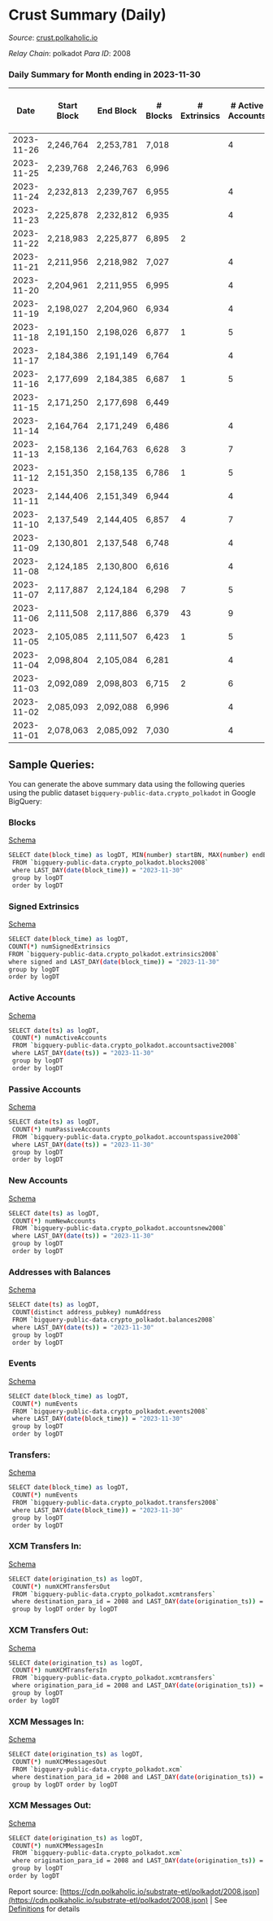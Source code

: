 # Crust Summary (Daily)

_Source_: [crust.polkaholic.io](https://crust.polkaholic.io)

*Relay Chain*: polkadot
*Para ID*: 2008



### Daily Summary for Month ending in 2023-11-30


| Date    | Start Block | End Block | # Blocks | # Extrinsics | # Active Accounts | # Passive Accounts | # New Accounts | # Addresses | # Events  | # Transfers ($USD) | # XCM Transfers In ($USD) | # XCM Transfers Out ($USD) | # XCM In | # XCM Out | Issues |
|---------|-------------|-----------|----------|--------------|-------------------|--------------------|----------------|-------------|-----------|--------------------|---------------------------|----------------------------|----------|-----------|--------|
| 2023-11-26 | 2,246,764 | 2,253,781 | 7,018 |  | 4 |  |  | 1,013 | 14,034 |   |   |   |  |  |  |
| 2023-11-25 | 2,239,768 | 2,246,763 | 6,996 |  |  |  |  |  | 14,015 |   |   |   |  |  |  |
| 2023-11-24 | 2,232,813 | 2,239,767 | 6,955 |  | 4 |  |  | 1,013 | 13,914 |   |   |   |  |  |  |
| 2023-11-23 | 2,225,878 | 2,232,812 | 6,935 |  | 4 |  |  | 1,013 | 13,874 |   |   |   |  |  |  |
| 2023-11-22 | 2,218,983 | 2,225,877 | 6,895 | 2 |  |  |  |  | 14,121 | 1  |   |   |  |  |  |
| 2023-11-21 | 2,211,956 | 2,218,982 | 7,027 |  | 4 |  |  | 1,013 | 14,061 |   |   |   |  |  |  |
| 2023-11-20 | 2,204,961 | 2,211,955 | 6,995 |  | 4 |  |  | 1,013 | 13,994 |   |   |   |  |  |  |
| 2023-11-19 | 2,198,027 | 2,204,960 | 6,934 |  | 4 |  |  | 1,013 | 13,872 |   |   |   |  |  |  |
| 2023-11-18 | 2,191,150 | 2,198,026 | 6,877 | 1 | 5 | 1 |  | 1,013 | 13,763 | 1  |   |   |  |  |  |
| 2023-11-17 | 2,184,386 | 2,191,149 | 6,764 |  | 4 |  |  | 1,013 | 13,532 |   |   |   |  |  |  |
| 2023-11-16 | 2,177,699 | 2,184,385 | 6,687 | 1 | 5 |  |  | 1,013 | 13,383 |   |   |   |  |  |  |
| 2023-11-15 | 2,171,250 | 2,177,698 | 6,449 |  |  |  |  | 1,013 | 12,901 |   |   |   |  |  |  |
| 2023-11-14 | 2,164,764 | 2,171,249 | 6,486 |  | 4 |  |  | 1,013 | 12,980 |   |   |   |  |  |  |
| 2023-11-13 | 2,158,136 | 2,164,763 | 6,628 | 3 | 7 | 3 | 2 | 1,013 | 13,281 | 3  |   |   |  |  |  |
| 2023-11-12 | 2,151,350 | 2,158,135 | 6,786 | 1 | 5 |  |  | 1,012 | 13,579 |   |   |   |  |  |  |
| 2023-11-11 | 2,144,406 | 2,151,349 | 6,944 |  | 4 |  |  | 1,012 | 13,892 |   |   |   |  |  |  |
| 2023-11-10 | 2,137,549 | 2,144,405 | 6,857 | 4 | 7 | 953 | 2 | 1,012 | 15,710 | 980  |   |   |  |  |  |
| 2023-11-09 | 2,130,801 | 2,137,548 | 6,748 |  | 4 |  |  | 1,011 | 13,500 |   |   |   |  |  |  |
| 2023-11-08 | 2,124,185 | 2,130,800 | 6,616 |  | 4 |  |  | 1,011 | 13,235 |   |   |   |  |  |  |
| 2023-11-07 | 2,117,887 | 2,124,184 | 6,298 | 7 | 5 |  |  | 1,011 | 12,632 |   |   |   |  |  |  |
| 2023-11-06 | 2,111,508 | 2,117,886 | 6,379 | 43 | 9 |  | 1 | 1,011 | 13,009 | 3  |   |   |  |  |  |
| 2023-11-05 | 2,105,085 | 2,111,507 | 6,423 | 1 | 5 |  |  | 1,010 | 12,856 |   |   |   |  |  |  |
| 2023-11-04 | 2,098,804 | 2,105,084 | 6,281 |  | 4 |  |  | 1,010 | 12,565 |   |   |   |  |  |  |
| 2023-11-03 | 2,092,089 | 2,098,803 | 6,715 | 2 | 6 |  |  | 1,010 | 13,443 |   |   |   |  |  |  |
| 2023-11-02 | 2,085,093 | 2,092,088 | 6,996 |  | 4 |  |  | 1,010 | 13,996 |   |   |   |  |  |  |
| 2023-11-01 | 2,078,063 | 2,085,092 | 7,030 |  | 4 |  |  | 1,010 | 14,064 |   |   |   |  |  |  |

## Sample Queries:
You can generate the above summary data using the following queries using the public dataset `bigquery-public-data.crypto_polkadot` in Google BigQuery:


### Blocks 

[Schema](https://github.com/colorfulnotion/substrate-etl/blob/main/schema/blocks.json)

```bash
SELECT date(block_time) as logDT, MIN(number) startBN, MAX(number) endBN, COUNT(*) numBlocks 
 FROM `bigquery-public-data.crypto_polkadot.blocks2008`  
 where LAST_DAY(date(block_time)) = "2023-11-30" 
 group by logDT 
 order by logDT
```

### Signed Extrinsics 

[Schema](https://github.com/colorfulnotion/substrate-etl/blob/main/schema/extrinsics.json)

```bash
SELECT date(block_time) as logDT, 
COUNT(*) numSignedExtrinsics 
FROM `bigquery-public-data.crypto_polkadot.extrinsics2008`  
where signed and LAST_DAY(date(block_time)) = "2023-11-30" 
group by logDT 
order by logDT
```

### Active Accounts 

[Schema](https://github.com/colorfulnotion/substrate-etl/blob/main/schema/accountsactive.json)

```bash
SELECT date(ts) as logDT, 
 COUNT(*) numActiveAccounts 
 FROM `bigquery-public-data.crypto_polkadot.accountsactive2008` 
 where LAST_DAY(date(ts)) = "2023-11-30" 
 group by logDT 
 order by logDT
```

### Passive Accounts 

[Schema](https://github.com/colorfulnotion/substrate-etl/blob/main/schema/accountspassive.json)

```bash
SELECT date(ts) as logDT, 
 COUNT(*) numPassiveAccounts 
 FROM `bigquery-public-data.crypto_polkadot.accountspassive2008` 
 where LAST_DAY(date(ts)) = "2023-11-30" 
 group by logDT 
 order by logDT
```

### New Accounts 

[Schema](https://github.com/colorfulnotion/substrate-etl/blob/main/schema/accountsnew.json)

```bash
SELECT date(ts) as logDT, 
 COUNT(*) numNewAccounts 
 FROM `bigquery-public-data.crypto_polkadot.accountsnew2008` 
 where LAST_DAY(date(ts)) = "2023-11-30" 
 group by logDT
 order by logDT
```

### Addresses with Balances 

[Schema](https://github.com/colorfulnotion/substrate-etl/blob/main/schema/balances.json)

```bash
SELECT date(ts) as logDT,
 COUNT(distinct address_pubkey) numAddress 
 FROM `bigquery-public-data.crypto_polkadot.balances2008` 
 where LAST_DAY(date(ts)) = "2023-11-30" 
 group by logDT 
 order by logDT
```

### Events 

[Schema](https://github.com/colorfulnotion/substrate-etl/blob/main/schema/events.json)

```bash
SELECT date(block_time) as logDT, 
 COUNT(*) numEvents 
 FROM `bigquery-public-data.crypto_polkadot.events2008` 
 where LAST_DAY(date(block_time)) = "2023-11-30" 
 group by logDT 
 order by logDT
```

### Transfers:

[Schema](https://github.com/colorfulnotion/substrate-etl/blob/main/schema/transfers.json)

```bash
SELECT date(block_time) as logDT, 
 COUNT(*) numEvents 
 FROM `bigquery-public-data.crypto_polkadot.transfers2008` 
 where LAST_DAY(date(block_time)) = "2023-11-30" 
 group by logDT 
 order by logDT
```

### XCM Transfers In: 

[Schema](https://github.com/colorfulnotion/substrate-etl/blob/main/schema/xcmtransfers.json)

```bash
SELECT date(origination_ts) as logDT, 
 COUNT(*) numXCMTransfersOut 
 FROM `bigquery-public-data.crypto_polkadot.xcmtransfers` 
 where destination_para_id = 2008 and LAST_DAY(date(origination_ts)) = "2023-11-30" 
 group by logDT order by logDT
```

### XCM Transfers Out: 

[Schema](https://github.com/colorfulnotion/substrate-etl/blob/main/schema/xcmtransfers.json)

```bash
SELECT date(origination_ts) as logDT, 
 COUNT(*) numXCMTransfersIn 
 FROM `bigquery-public-data.crypto_polkadot.xcmtransfers` 
 where origination_para_id = 2008 and LAST_DAY(date(origination_ts)) = "2023-11-30" 
 group by logDT 
order by logDT
```

### XCM Messages In: 

[Schema](https://github.com/colorfulnotion/substrate-etl/blob/main/schema/xcm.json)

```bash
SELECT date(origination_ts) as logDT, 
 COUNT(*) numXCMMessagesOut 
 FROM `bigquery-public-data.crypto_polkadot.xcm` 
 where destination_para_id = 2008 and LAST_DAY(date(origination_ts)) = "2023-11-30" 
 group by logDT order by logDT
```

### XCM Messages Out: 

[Schema](https://github.com/colorfulnotion/substrate-etl/blob/main/schema/xcm.json)

```bash
SELECT date(origination_ts) as logDT, 
 COUNT(*) numXCMMessagesIn 
 FROM `bigquery-public-data.crypto_polkadot.xcm` 
 where origination_para_id = 2008 and LAST_DAY(date(origination_ts)) = "2023-11-30" 
 group by logDT 
order by logDT
```


Report source: [https://cdn.polkaholic.io/substrate-etl/polkadot/2008.json](https://cdn.polkaholic.io/substrate-etl/polkadot/2008.json) | See [Definitions](/DEFINITIONS.md) for details
